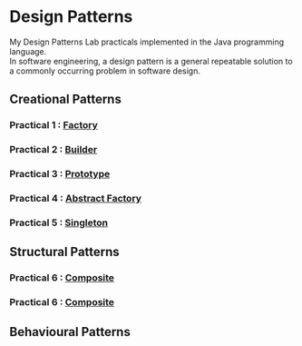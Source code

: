 # Design Patterns
My Design Patterns Lab practicals implemented in the Java programming language. \
In software engineering, a design pattern is a general repeatable solution to a commonly occurring problem in software design.


## Creational Patterns

### Practical 1 : [Factory](https://github.com/aryanranderiya/Design-Patterns-in-Java/tree/main/Pr1%20Factory)
### Practical 2 : [Builder](https://github.com/aryanranderiya/Design-Patterns-in-Java/tree/main/Pr2%20Builder)
### Practical 3 : [Prototype](https://github.com/aryanranderiya/Design-Patterns-in-Java/tree/main/Pr3%20Prototype)
### Practical 4 : [Abstract Factory](https://github.com/aryanranderiya/Design-Patterns-in-Java/tree/main/Pr4%20Abstract%20Factory)
### Practical 5 : [Singleton](https://github.com/aryanranderiya/Design-Patterns-in-Java/tree/main/Pr5%20Singleton)

## Structural Patterns

### Practical 6 : [Composite](https://github.com/aryanranderiya/Design-Patterns-in-Java/tree/main/Pr6_Composite)
### Practical 6 : [Composite](https://github.com/aryanranderiya/Design-Patterns-in-Java/tree/main/Pr6_Composite)


## Behavioural Patterns

